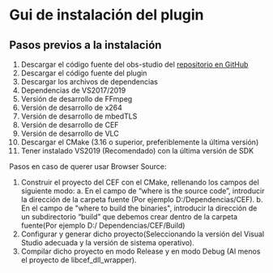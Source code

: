 # Gui de instalación del plugin

## Pasos previos a la instalación

 1. Descargar el código fuente del obs-studio del [repositorio en GitHub](https://github.com/obsproject/obs-studio)
 2.	Descargar el código fuente del plugin
 3. Descargar los archivos de dependencias
  1.	Dependencias de VS2017/2019
  2.	Versión de desarrollo de FFmpeg
  3.	Versión de desarrollo de x264 
 4.	Versión de desarrollo de mbedTLS
 5.	Versión de desarrollo de CEF
 6.	Versión de desarrollo de VLC 
 7.	Descargar el CMake (3.16 o superior, preferiblemente la última versión)
 8.	Tener instalado VS2019 (Recomendado) con la última versión de SDK
 
 Pasos en caso de querer usar Browser Source:
 1.	Construir el proyecto del CEF con el CMake, rellenando los campos del siguiente modo:
  a.  En el campo de “where is the source code”, introducir la dirección de la carpeta fuente (Por ejemplo D:/Dependencias/CEF). 
  b.  En el campo de "where to build the binaries", introducir la dirección de un subdirectorio “build”  que debemos crear dentro de la carpeta fuente(Por ejemplo D:/ Dependencias/CEF/Build)
 2.	Configurar y generar dicho proyecto(Seleccionando la versión del Visual Studio adecuada y la versión de sistema operativo).
 3. Compilar dicho proyecto en modo Release y en modo Debug (Al menos el proyecto de libcef_dll_wrapper).
